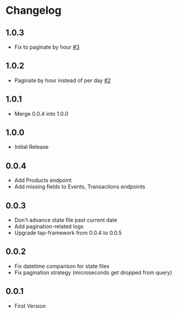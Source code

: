 # Changelog

## 1.0.3

- Fix to paginate by hour [#3](https://github.com/singer-io/tap-platformpurple/pull/3)

## 1.0.2

- Paginate by hour instead of per day [#2](https://github.com/singer-io/tap-platformpurple/pull/2)

## 1.0.1

- Merge 0.0.4 into 1.0.0

## 1.0.0

- Initial Release

## 0.0.4

- Add Products endpoint
- Add missing fields to Events, Transactions endpoints

## 0.0.3

- Don't advance state file past current date
- Add pagination-related logs
- Upgrade tap-framework from 0.0.4 to 0.0.5

## 0.0.2

- Fix datetime comparison for state files
- Fix pagination strategy (microseconds get dropped from query)

## 0.0.1

- First Version
